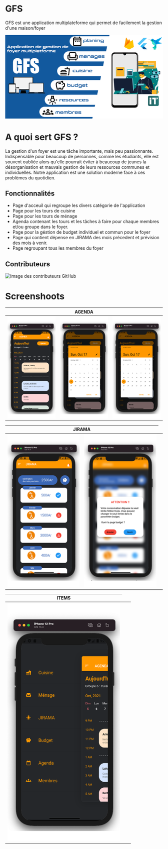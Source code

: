 # GFS
GFS est une application multiplateforme qui permet de facilement la gestion d'une maison/foyer

<img alt="home" src="screenshoots/readme.png">

# A quoi sert GFS ?
La gestion d'un foyer est une tâche importante, mais peu passionnante. Indispensable pour beaucoup de personnes, comme les étudiants, elle est souvent oubliée alors qu'elle pourrait éviter à beaucoup de jeunes la désorganisation et mauvais gestion de leurs ressources communes et individuelles. Notre application est une solution moderne face à ces problèmes du quotidien.

## Fonctionnalités
- Page d'acceuil qui regroupe les divers catégorie de l'application
- Page pour les tours de cuisine
- Page pour les tours de ménage
- Agenda contenant les tours et les tâches à faire pour chaque membres et/ou groupe dans le foyer.
- Page pour la géstion de budget individuel et commun pour le foyer
- Page qui contient dépense en JIRAMA des mois précedent et prévision des mois à venir.
- Page regroupant tous les membres du foyer

## Contributeurs
![Image des contributeurs GitHub](https://contrib.rocks/image?repo=Jayah001/GFS)
# Screenshoots


<table>
    <thead>
        <tr>
            <th colspan="3">AGENDA</th>
        </tr>
    </thead>
    <tbody>
        <tr>
            <td><img width="360" alt="Agenda" src="screenshoots/agenda.png"></td>
            <td><img width="360" alt="Agenda" src="screenshoots/popUpDate1.png"></td>
            <td><img width="360" alt="Agenda" src="screenshoots/popUpDate1.png"></td>
        </tr>
    </tbody>
</table>
<table>
    <thead>
        <tr>
            <th colspan="2">JIRAMA</th>
        </tr>
    </thead>
    <tbody>
        <tr>
            <td><img width="360" alt="jirama" src="screenshoots/jirama.png"></td>
            <td><img width="360" alt="jirama" src="screenshoots/jiramaPopUp.png"></td>
            <td></td>
        </tr>
    </tbody>
</table>
<table>
    <thead>
        <tr>
            <th colspan="1">ITEMS</th>
        </tr>
    </thead>
    <tbody>
        <tr>
            <td><img width="360" alt="drawer" src="screenshoots/drawer.png"></td>
            <td></td>
            <td></td>
        </tr>
    </tbody>
</table>